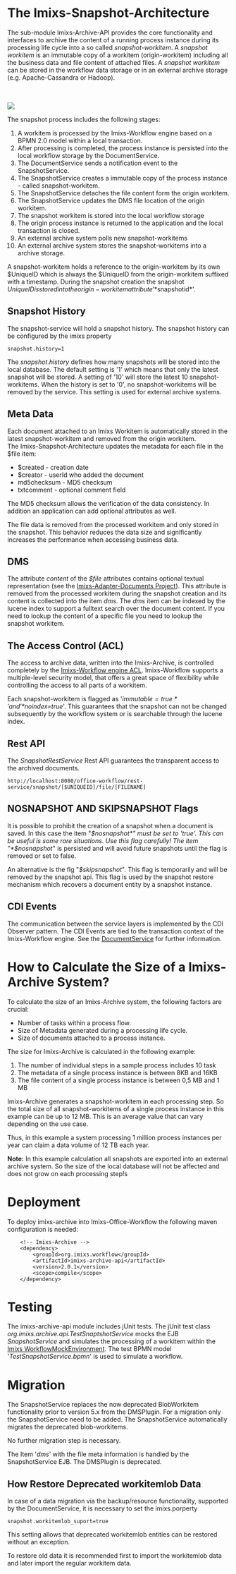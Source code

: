 # The Imixs-Snapshot-Architecture

The sub-module Imixs-Archive-API provides the core functionality and interfaces to archive the content of a running process instance during its processing life cycle into a so called *snapshot-workitem*.
A *snapshot workitem* is an immutable copy of a workitem (origin-workitem) including all the business data and file content of attached files. A *snapshot workitem* can be stored in the workflow data storage or in an external archive storage (e.g. Apache-Cassandra or Hadoop).

<br /><br /><img src="src/uml/snapshot-service.png" />


The snapshot process includes the following stages:

1. A workitem is processed by the Imixs-Workflow engine based on a BPMN 2.0 model within a local transaction. 
2. After processing is completed, the process instance is persisted into the local workflow storage by the DocumentService.
3. The DocumentService sends a notification event to the SnapshotService. 
4. The SnapshotService creates a immutable copy of the process instance - called snapshot-workitem.
5. The SnapshotService detaches the file content form the origin workitem. 
6. The SnapshotService updates the DMS file location of the origin workitem. 
7. The snapshot workitem is stored into the local workflow storage
8. The origin process instance is returned to the application and the local transaction is closed.
9. An external archive system polls new snapshot-workitems
10. An external archive system stores the snapshot-workitems into a archive storage. 


A snapshot-workitem holds a reference to the origin-workitem by its own $UniqueID which is 
always the $UniqueID from the origin-workitem suffixed with a timestamp. 
During the snapshot creation the snapshot $UniqueID is stored into the origin-workitem attribute '*$snapshotid*'. 


## Snapshot History

The snapshot-service will hold a snapshot history.  The snapshot history can be configured by the imixs property

	snapshot.history=1 
	
The *snapshot.history* defines how many snapshots will be stored into the local database. The default setting is '1' which means that only the latest snapshot will be stored.  A setting of '10' will store the latest 10 snapshot-workitems. 
When the history is set to '0', no snapshot-workitems will be removed by the service. This setting is used for external archive systems.  


## Meta Data

Each document attached to an Imixs Workitem is automatically stored in the latest snapshot-workitem and removed from the origin workitem.  
The Imixs-Snapshot-Architecture updates the metadata for each file in the $file item: 


 * $created - creation date
 * $creator - userId who added the document
 * md5checksum - MD5 checksum
 * txtcomment - optional comment field
  
The MD5 checksum allows the verification of the data consistency. In addition an application can add optional attributes as well. 
 
The file data is removed from the processed workitem and only stored in the snapshot. This behavior reduces the data size and significantly increases the performance when accessing business data. 
 

## DMS 
The attribute *content* of the *$file* attributes contains optional textual representation (see the [Imixs-Adapter-Documents Project](https://github.com/imixs/imixs-adapters/tree/master/imixs-adapters-documents)). This attribute is removed from the processed workitem during the snapshot creation and its content is collected into the item *dms*. The *dms* item can be indexed by the lucene index to support a fulltext search over the document content. If you need to lookup the content of a specific file you need to lookup the snapshot workitem. 

## The Access Control (ACL)
The access to archive data, written into the Imixs-Archive, is controlled completely by the [Imixs-Workflow engine ACL](http://www.imixs.org/doc/engine/acl.html). Imixs-Workflow supports a multiple-level security model, that offers a great space of flexibility while controlling the access to all parts of a workitem. 

Each snapshot-workitem is flagged as '*$immutable=true*' and '*$noindex=true*'. This guarantees that the snapshot can not be changed subsequently by the workflow system or is searchable through the lucene index. 

## Rest API

The *SnapshotRestService* Rest API guarantees the transparent access to the archived documents.

	http://localhost:8080/office-workflow/rest-service/snapshot/[$UNIQUEID]/file/[FILENAME]


## NOSNAPSHOT AND SKIPSNAPSHOT Flags

It is possible to prohibit the creation of a snapshot when a document is saved. In this case the item "*$nosnapshot*" must be set to 'true'. This can be useful is some rare situations. Use this flag carefully! The item "*$nosnapshot*" is persisted and will avoid future snapshots until the flag is removed or set to false.

An alternative is the flg "*$skipsnapshot*". This flag is temporarily and will be removed by the snapshot api. This flag is used by the snapshot restore mechanism which recovers a document entity by a snapshot instance. 


## CDI Events

The communication between the service layers is implemented by the CDI Observer pattern. The CDI Events are tied to the transaction context of the Imixs-Workflow engine. 
See the [DocumentService](http://www.imixs.org/doc/engine/documentservice.html#CDI_Events) for further information. 


# How to Calculate the Size of a Imixs-Archive System?

To calculate the size of an Imixs-Archive system, the following factors are crucial: 

 * Number of tasks within a process flow.
 * Size of Metadata generated during a processing life cycle.
 * Size of documents attached to a process instance. 
 
 
The size for Imixs-Archive is calculated in the following example:
 
 1. The number of individual steps in a sample process includes 10 task
 2. The metadata of a single process instance is between  8KB and 16KB 
 3. The file content  of a single process instance  is between 0,5 MB  and 1 MB

Imixs-Archive generates a snapshot-workitem in each processing step. So the total size of all snapshot-workitems of a single process instance in this example can be up to  12 MB. This is an average value that can vary depending on the use case.

Thus, in this example a system processing 1 million process instances per year can claim a data volume of 12 TB each year.

**Note:** In this example calculation all snapshots are exported into an external archive system. So the size of the local database will not be affected and does not grow on each processing step!s



# Deployment

To deploy imixs-archive into Imixs-Office-Workflow the following maven configuration is needed:

		<!-- Imixs-Archive -->
		<dependency>
			<groupId>org.imixs.workflow</groupId>
			<artifactId>imixs-archive-api</artifactId>
			<version>2.0.1</version>
			<scope>compile</scope>
		</dependency>

		
# Testing

The imixs-archive-api module includes jUnit tests. The jUnit test class *org.imixs.archive.api.TestSnaptshotService* mocks the EJB *SnapshotService* and simulates the processing of a workitem within the [Imixs WorkflowMockEnvironment](http://www.imixs.org/doc/testing.html#WorkflowMockEnvironment). The test BPMN model '*TestSnapshotService.bpmn*' is used to simulate a workflow. 


# Migration

The SnapshotService replaces the now deprecated BlobWorkitem functionality prior to version 5.x from the DMSPlugin. For a migration only the SnapshotService need to be added. The SnapshotService automatically migrates the deprecated blob-workitems. 

No further migration step is necessary.

The Item '*dms*' with the file meta information is handled by the SnapshotService EJB. The DMSPlugin is deprecated. 

## How Restore Deprecated workitemlob Data

In case of a data migration via the backup/resource functionality, supported by the DocumentService, it is necessary to set the imixs.porperty

	snapshot.workitemlob_suport=true

This setting allows that deprecated workitemlob entities can be restored without an exception.

To restore old data it is recommended first to import the workitemlob data and later import the regular workitem data.




